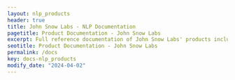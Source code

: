 ```yaml
---
layout: nlp_products
header: true
title: John Snow Labs - NLP Documentation
pagetitle: Product Documentation - John Snow Labs
excerpt: Full reference documentation of John Snow Labs' products including Spark NLP, Healthcare NLP, Finance NLP, Legal NLP, the Generative AI Lab, LangTest, and Visual NLP.
seotitle: Product Documentation - John Snow Labs
permalink: /docs
key: docs-nlp_products
modify_date: "2024-04-02"
---
```


